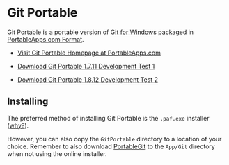 # Git Portable

Git Portable is a portable version of [Git for Windows](https://github.com/git/git) packaged in [PortableApps.com Format](http://portableapps.com/about/what_is_a_portable_app).

- [Visit Git Portable Homepage at PortableApps.com](http://portableapps.com/node/34685)

- [Download Git Portable 1.7.11 Development Test 1][download link]

- [Download Git Portable 1.8.12 Development Test 2][download link 1.8.12]

## Installing

The preferred method of installing Git Portable is the `.paf.exe` installer ([why?][why paf]).

However, you can also copy the `GitPortable` directory to a location of your choice. Remember to also download [PortableGit](https://github.com/github/msysgit#portablegit) to the `App/Git` directory when not using the online installer.

   [download link]: https://github.com/bungeshea/GitPortable/blob/master/GitPortable_1.7.11_Development_Test_1.paf.exe
   [download link 1.8.12]: https://github.com/bungeshea/GitPortable/blob/master/GitPortable_1.8.1.2_Development_Test_2_online.paf
   [why paf]: http://portableapps.com/about/what_is_a_portable_app#whypaf